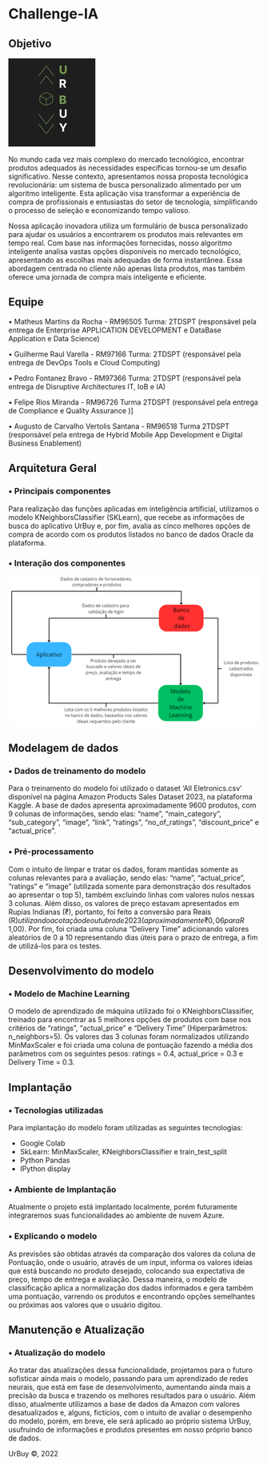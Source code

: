 # Challenge-IA
## Objetivo

![ LOGO ](img/UrBuyLogo.jpeg)

No mundo cada vez mais complexo do mercado tecnológico, encontrar produtos adequados às 
necessidades específicas tornou-se um desafio significativo. Nesse contexto, apresentamos 
nossa proposta tecnológica revolucionária: um sistema de busca personalizado alimentado por 
um algoritmo inteligente. Esta aplicação visa transformar a experiência de compra de 
profissionais e entusiastas do setor de tecnologia, simplificando o processo de seleção e 
economizando tempo valioso.

Nossa aplicação inovadora utiliza um formulário de busca personalizado para ajudar os usuários 
a encontrarem os produtos mais relevantes em tempo real. Com base nas informações 
fornecidas, nosso algoritmo inteligente analisa vastas opções disponíveis no mercado 
tecnológico, apresentando as escolhas mais adequadas de forma instantânea. Essa abordagem 
centrada no cliente não apenas lista produtos, mas também oferece uma jornada de compra 
mais inteligente e eficiente.

## Equipe

• Matheus Martins da Rocha - RM96505 Turma: 2TDSPT (responsável pela entrega de 
Enterprise APPLICATION DEVELOPMENT e DataBase Application e Data Science)

• Guilherme Raul Varella - RM97166 Turma: 2TDSPT (responsável pela entrega de DevOps 
Tools e Cloud Computing)

• Pedro Fontanez Bravo - RM97366 Turma: 2TDSPT (responsável pela entrega de 
Disruptive Architectures IT, IoB e IA)

• Felipe Rios Miranda - RM96726 Turma 2TDSPT (responsável pela entrega de Compliance 
e Quality Assurance )]

• Augusto de Carvalho Vertolis Santana - RM96518 Turma 2TDSPT (responsável pela 
entrega de Hybrid Mobile App Development e Digital Business Enablement)


## Arquitetura Geral

### • Principais componentes

Para realização das funções aplicadas em inteligência artificial, utilizamos o modelo
KNeighborsClassifier (SKLearn), que recebe as informações de busca do aplicativo UrBuy e, por
fim, avalia as cinco melhores opções de compra de acordo com os produtos listados no banco 
de dados Oracle da plataforma.

### • Interação dos componentes

![ INTERAÇAOCOMPONENTES ](img/InteraçãoComponentesUrBuy.png)

## Modelagem de dados

### • Dados de treinamento do modelo

Para o treinamento do modelo foi utilizado o dataset ‘All Eletronics.csv’ disponível na página
Amazon Products Sales Dataset 2023, na plataforma Kaggle. A base de dados apresenta 
aproximadamente 9600 produtos, com 9 colunas de informações, sendo elas: “name”, 
“main_category”, “sub_category”, “image”, “link”, “ratings”, “no_of_ratings”, “discount_price”
e “actual_price”.

### • Pré-processamento

Com o intuito de limpar e tratar os dados, foram mantidas somente as colunas relevantes para 
a avaliação, sendo elas: “name”, “actual_price”, “ratings” e “image” (utilizada somente para 
demonstração dos resultados ao apresentar o top 5), também excluindo linhas com valores 
nulos nessas 3 colunas. Além disso, os valores de preço estavam apresentados em Rupias 
Indianas (₹), portanto, foi feito a conversão para Reais (R$) utilizando a cotação de outubro de 
2023 (aproximadamente ₹ 0,06 para R$ 1,00). Por fim, foi criada uma coluna “Delivery Time”
adicionando valores aleatórios de 0 a 10 representando dias úteis para o prazo de entrega, a fim 
de utilizá-los para os testes.

## Desenvolvimento do modelo

### • Modelo de Machine Learning

O modelo de aprendizado de máquina utilizado foi o KNeighborsClassifier, treinado para
encontrar as 5 melhores opções de produtos com base nos critérios de “ratings”, “actual_price”
e “Delivery Time” (Hiperparâmetros: n_neighbors=5). Os valores das 3 colunas foram 
normalizados utilizando MinMaxScaler e foi criada uma coluna de pontuação fazendo a média 
dos parâmetros com os seguintes pesos: ratings = 0.4, actual_price = 0.3 e Delivery Time = 0.3.

## Implantação

### • Tecnologias utilizadas

Para implantação do modelo foram utilizadas as seguintes tecnologias:
- Google Colab
- SkLearn: MinMaxScaler, KNeighborsClassifier e train_test_split
- Python Pandas
- IPython display

### • Ambiente de Implantação

Atualmente o projeto está implantado localmente, porém futuramente integraremos suas 
funcionalidades ao ambiente de nuvem Azure.

### • Explicando o modelo

As previsões são obtidas através da comparação dos valores da coluna de Pontuação, onde o 
usuário, através de um input, informa os valores ideias que está buscando no produto desejado, 
colocando sua expectativa de preço, tempo de entrega e avaliação. Dessa maneira, o modelo de 
classificação aplica a normalização dos dados informados e gera também uma pontuação, 
varrendo os produtos e encontrando opções semelhantes ou próximas aos valores que o usuário 
digitou.

## Manutenção e Atualização

### • Atualização do modelo

Ao tratar das atualizações dessa funcionalidade, projetamos para o futuro sofisticar ainda mais 
o modelo, passando para um aprendizado de redes neurais, que está em fase de 
desenvolvimento, aumentando ainda mais a precisão da busca e trazendo os melhores 
resultados para o usuário. Além disso, atualmente utilizamos a base de dados da Amazon com 
valores desatualizados e, alguns, fictícios, com o intuito de avaliar o desempenho do modelo, 
porém, em breve, ele será aplicado ao próprio sistema UrBuy, usufruindo de informações e 
produtos presentes em nosso próprio banco de dados.

UrBuy ©, 2022
